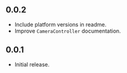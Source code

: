 ## 0.0.2

* Include platform versions in readme.
* Improve `CameraController` documentation.

## 0.0.1

* Initial release.
